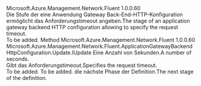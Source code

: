 <Type Name="IWithRequestTimeout" FullName="Microsoft.Azure.Management.Network.Fluent.ApplicationGatewayBackendHttpConfiguration.Update.IWithRequestTimeout">
  <TypeSignature Language="C#" Value="public interface IWithRequestTimeout" />
  <TypeSignature Language="ILAsm" Value=".class public interface auto ansi abstract IWithRequestTimeout" />
  <TypeSignature Language="DocId" Value="T:Microsoft.Azure.Management.Network.Fluent.ApplicationGatewayBackendHttpConfiguration.Update.IWithRequestTimeout" />
  <TypeSignature Language="VB.NET" Value="Public Interface IWithRequestTimeout" />
  <TypeSignature Language="F#" Value="type IWithRequestTimeout = interface" />
  <AssemblyInfo>
    <AssemblyName>Microsoft.Azure.Management.Network.Fluent</AssemblyName>
    <AssemblyVersion>1.0.0.60</AssemblyVersion>
  </AssemblyInfo>
  <Interfaces />
  <Docs>
    <summary>
            <span data-ttu-id="0955a-101">Die Stufe der eine Anwendung Gateway Back-End-HTTP-Konfiguration ermöglicht das Anforderungstimeout angeben.</span><span class="sxs-lookup"><span data-stu-id="0955a-101">The stage of an application gateway backend HTTP configuration allowing to specify the request timeout.</span></span>
            </summary>
    <remarks>To be added.</remarks>
  </Docs>
  <Members>
    <Member MemberName="WithRequestTimeout">
      <MemberSignature Language="C#" Value="public Microsoft.Azure.Management.Network.Fluent.ApplicationGatewayBackendHttpConfiguration.Update.IUpdate WithRequestTimeout (int seconds);" />
      <MemberSignature Language="ILAsm" Value=".method public hidebysig newslot virtual instance class Microsoft.Azure.Management.Network.Fluent.ApplicationGatewayBackendHttpConfiguration.Update.IUpdate WithRequestTimeout(int32 seconds) cil managed" />
      <MemberSignature Language="DocId" Value="M:Microsoft.Azure.Management.Network.Fluent.ApplicationGatewayBackendHttpConfiguration.Update.IWithRequestTimeout.WithRequestTimeout(System.Int32)" />
      <MemberSignature Language="VB.NET" Value="Public Function WithRequestTimeout (seconds As Integer) As IUpdate" />
      <MemberSignature Language="F#" Value="abstract member WithRequestTimeout : int -&gt; Microsoft.Azure.Management.Network.Fluent.ApplicationGatewayBackendHttpConfiguration.Update.IUpdate" Usage="iWithRequestTimeout.WithRequestTimeout seconds" />
      <MemberType>Method</MemberType>
      <AssemblyInfo>
        <AssemblyName>Microsoft.Azure.Management.Network.Fluent</AssemblyName>
        <AssemblyVersion>1.0.0.60</AssemblyVersion>
      </AssemblyInfo>
      <ReturnValue>
        <ReturnType>Microsoft.Azure.Management.Network.Fluent.ApplicationGatewayBackendHttpConfiguration.Update.IUpdate</ReturnType>
      </ReturnValue>
      <Parameters>
        <Parameter Name="seconds" Type="System.Int32" />
      </Parameters>
      <Docs>
        <param name="seconds"><span data-ttu-id="0955a-102">Eine Anzahl von Sekunden.</span><span class="sxs-lookup"><span data-stu-id="0955a-102">A number of seconds.</span></span></param>
        <summary>
            <span data-ttu-id="0955a-103">Gibt das Anforderungstimeout.</span><span class="sxs-lookup"><span data-stu-id="0955a-103">Specifies the request timeout.</span></span>
            </summary>
        <returns>To be added.</returns>
        <remarks>To be added.</remarks>
        <return><span data-ttu-id="0955a-104">die nächste Phase der Definition.</span><span class="sxs-lookup"><span data-stu-id="0955a-104">The next stage of the definition.</span></span></return>
      </Docs>
    </Member>
  </Members>
</Type>